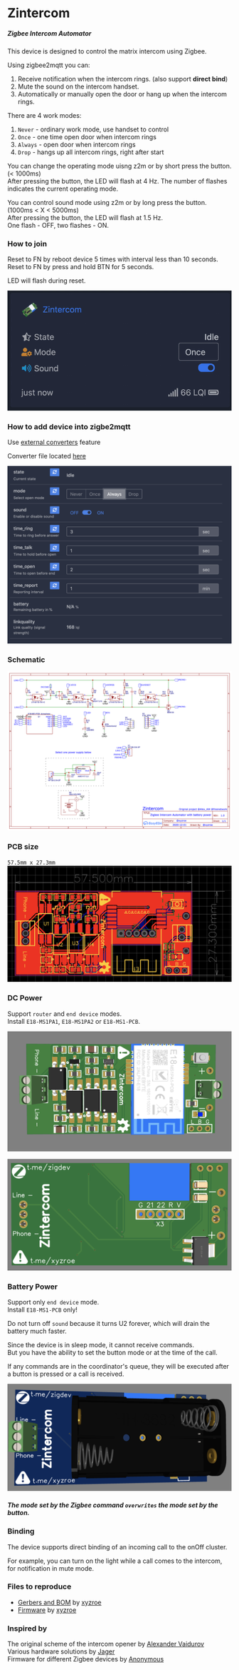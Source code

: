 # Zintercom  
##### Zigbee Intercom Automator  
This device is designed to control the matrix intercom using Zigbee.

Using zigbee2mqtt you can:
1. Receive notification when the intercom rings. (also support **direct bind**)
2. Mute the sound on the intercom handset.
3. Automatically or manually open the door or hang up when the intercom rings.

There are 4 work modes:  
1. `Never` - ordinary work mode, use handset to control  
2. `Once` - one time open door when intercom rings  
3. `Always` - open door when intercom rings  
4. `Drop` - hangs up all intercom rings, right after start  

You can change the operating mode uisng z2m or by short press the button. (< 1000ms)  
After pressing the button, the LED will flash at 4 Hz. 
The number of flashes indicates the current operating mode.  

You can control sound mode using z2m or by long press the button. (1000ms < X < 5000ms)  
After pressing the button, the LED will flash at 1.5 Hz.  
One flash - OFF, two flashes - ON.  

### How to join
Reset to FN by reboot device 5 times with interval less than 10 seconds.  
Reset to FN by press and hold BTN for 5 seconds.  

LED will flash during reset.  

![](/images/z2m_dashboard.gif)  


### How to add device into zigbe2mqtt
Use [external converters](https://www.zigbee2mqtt.io/information/configuration.html#external-converters-configuration) feature

Converter file located [here](https://github.com/diyruz/Zintercom/blob/master/converters/DIYRuZ_Zintercom.js)  

![](/images/z2m_exposes.png)  

### Schematic

![](/hardware/Schematic_Zintercom.png)  


### PCB size  

`57.5mm x 27.3mm`  
![](/images/dimensions.png)  


### DC Power  

Support `router` and `end device` modes.  
Install `E18-MS1PA1`, `E18-MS1PA2` or `E18-MS1-PCB`.   

![](/images/front_side.png)  

![](/images/back_DC_5-9V.png)  


### Battery Power  

Support only `end device` mode.  
Install `E18-MS1-PCB` only!  

Do not turn off `sound` because it turns U2 forever, which will drain the battery much faster.

Since the device is in sleep mode, it cannot receive commands.  
But you have the ability to set the button mode or at the time of the call.  

If any commands are in the coordinator's queue, they will be executed after a button is pressed or a call is received.

![](/images/back_2xAAA.png)  

##### The mode set by the Zigbee command `overwrites` the mode set by the button.

### Binding
The device supports direct binding of an incoming call to the onOff cluster.  

For example, you can turn on the light while a call comes to the intercom, for notification in mute mode.


### Files to reproduce
* [Gerbers and BOM](https://github.com/diyruz/Zintercom/tree/master/hardware) by [xyzroe](https://t.me/xyzroe)  
* [Firmware](https://github.com/diyruz/Zintercom/releases) by [xyzroe](https://t.me/xyzroe)  


### Inspired by
The original scheme of the intercom opener by [Alexander Vaidurov](https://easyeda.com/Alex_AW/domofon-with-battery)  
Various hardware solutions by [Jager](https://modkam.ru)  
Firmware for different Zigbee devices by [Anonymous](https://github.com/nurikk/)  
